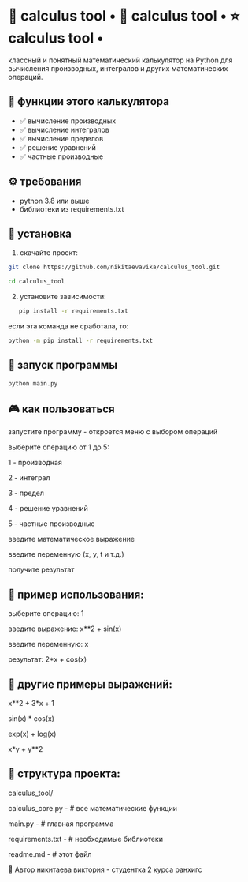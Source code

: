 #  🎯 calculus tool • 🚀 calculus tool • ⭐ calculus tool • 
классный и понятный математический калькулятор на Python для вычисления производных, интегралов и других математических операций.

## 📁 функции этого калькулятора

- ✅ вычисление производных
- ✅ вычисление интегралов  
- ✅ вычисление пределов
- ✅ решение уравнений
- ✅ частные производные


## ⚙️ требования

- python 3.8 или выше
- библиотеки из requirements.txt

  
## 🚀 установка

1. скачайте проект:
```bash
git clone https://github.com/nikitaevavika/calculus_tool.git

cd calculus_tool
```
2. установите зависимости:
```bash
   pip install -r requirements.txt
```

   если эта команда не сработала, то:
   ```bash
python -m pip install -r requirements.txt
```

  
## 🚀 запуск программы
```bash
python main.py
```
## 🎮 как пользоваться

запустите программу - откроется меню с выбором операций

выберите операцию от 1 до 5:

1 - производная

2 - интеграл

3 - предел

4 - решение уравнений

5 - частные производные

введите математическое выражение

введите переменную (x, y, t и т.д.)

получите результат


## 📝 пример использования:

выберите операцию: 1

введите выражение: x**2 + sin(x)

введите переменную: x

результат: 2*x + cos(x)



## 🧮 другие примеры выражений:

x**2 + 3*x + 1

sin(x) * cos(x)

exp(x) + log(x)

x*y + y**2


## 📁 структура проекта:
calculus_tool/

calculus_core.py - # все математические функции

main.py - # главная программа

requirements.txt - # необходимые библиотеки

readme.md - # этот файл


👤 Автор
никитаева виктория - студентка 2 курса ранхигс









